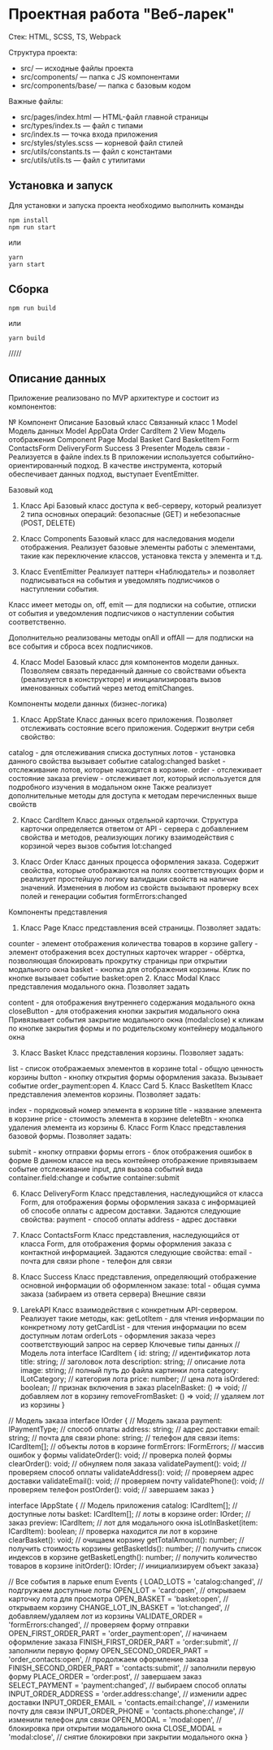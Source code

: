 # Проектная работа "Веб-ларек"

Стек: HTML, SCSS, TS, Webpack

Структура проекта:

- src/ — исходные файлы проекта
- src/components/ — папка с JS компонентами
- src/components/base/ — папка с базовым кодом

Важные файлы:

- src/pages/index.html — HTML-файл главной страницы
- src/types/index.ts — файл с типами
- src/index.ts — точка входа приложения
- src/styles/styles.scss — корневой файл стилей
- src/utils/constants.ts — файл с константами
- src/utils/utils.ts — файл с утилитами

## Установка и запуск

Для установки и запуска проекта необходимо выполнить команды

```
npm install
npm run start
```

или

```
yarn
yarn start
```

## Сборка

```
npm run build
```

или

```
yarn build
```

/////

## Описание данных

Приложение реализовано по MVP архитектуре и состоит из компонентов:

№ Компонент Описание Базовый класс Связанный класс
1 Model Модель данных Model
AppData
Order
CardItem
2 View Модель отображения Component
Page
Modal
Basket
Card
BasketItem
Form
ContactsForm
DeliveryForm
Success
3 Presenter Модель связи - Реализуется в файле index.ts
В приложении используется событийно-ориентированный подход. В качестве инструмента, который обеспечивает данных подход, выступает EventEmitter.

Базовый код

1. Класс Api
   Базовый класс доступа к веб-серверу, который реализует 2 типа основных операций: безопасные (GET) и небезопасные (POST, DELETE)

2. Класс Components
   Базовый класс для наследования модели отображения. Реализует базовые элементы работы с элементами, такие как переключение классов, установка текста у элемента и т.д.

3. Класс EventEmitter
   Реализует паттерн «Наблюдатель» и позволяет подписываться на события и уведомлять подписчиков о наступлении события.

Класс имеет методы on, off, emit — для подписки на событие, отписки от события и уведомления подписчиков о наступлении события соответственно.

Дополнительно реализованы методы onAll и offAll — для подписки на все события и сброса всех подписчиков.

4. Класс Model
   Базовый класс для компонентов модели данных. Позволяем связать переданный данные со свойствами объекта (реализуется в конструкторе) и инициализировать вызов именованных событий через метод emitChanges.

Компоненты модели данных (бизнес-логика)

1. Класс AppState
   Класс данных всего приложения. Позволяет отслеживать состояние всего приложения. Содержит внутри себя свойство:

catalog - для отслеживания списка доступных лотов - установка данного свойства вызывает событие catalog:changed
basket - отслеживание лотов, которые находятся в корзине.
order - отслеживает состояние заказа
preview - отслеживает лот, который используется для подробного изучения в модальном окне
Также реализует дополнительные методы для доступа к методам перечисленных выше свойств

2. Класс CardItem
   Класс данных отдельной карточки. Структура карточки определяется ответом от API - сервера с добавлением свойства и методов, реализующих логику взаимодействия с корзиной через вызов события lot:changed

3. Класс Order
   Класс данных процесса оформления заказа. Содержит свойства, которые отображаются на полях соответствующих форм и реализует простейшую логику валидации свойств на наличие значений. Изменения в любом из свойств вызывают проверку всех полей и генерации события formErrors:changed

Компоненты представления

1. Класс Page
   Класс представления всей страницы. Позволяет задать:

counter - элемент отображения количества товаров в корзине
gallery - элемент отображения всех доступных карточек
wrapper - обёртка, позволяющая блокировать прокрутку страницы при открытии модального окна
basket - кнопка для отображения корзины. Клик по кнопке вызывает событие basket:open 2. Класс Modal
Класс представления модального окна. Позволяет задать

content - для отображения внутреннего содержания модального окна
closeButton - для отображения кнопки закрытия модального окна
Привязывает события закрытие модального окна (modal:close) к кликам по кнопке закрытия формы и по родительскому контейнеру модального окна

3. Класс Basket
   Класс представления корзины. Позволяет задать:

list - список отображаемых элементов в корзине
total - общую ценность корзины
button - кнопку открытия формы оформления заказа. Вызывает событие order_payment:open 4. Класс Card 5. Класс BasketItem
Класс представления элементов корзины. Позволяет задать:

index - порядковый номер элемента в корзине
title - название элемента в корзине
price - стоимость элемента в корзине
deleteBtn - кнопка удаления элемента из корзины 6. Класс Form
Класс представления базовой формы. Позволяет задать:

submit - кнопку отправки формы
errors - блок отображения ошибок в форме
В данном классе на весь контейнер отображение привязываем событие отслеживание input, для вызова событий вида container.field:change и событие container:submit

6. Класс DeliveryForm
   Класс представления, наследующийся от класса Form, для отображения формы оформления заказа с информацией об способе оплаты с адресом доставки. Задаются следующие свойства:
   payment - способ оплаты
   address - адрес доставки

7. Класс ContactsForm
   Класс представления, наследующийся от класса Form, для отображения формы оформления заказа с контактной информацией. Задаются следующие свойства:
   email - почта для связи
   phone - телефон для связи

8. Класс Success
   Класс представления, определяющий отображение основной информации об оформленном заказе:
   total - общая сумма заказа (забираем из ответа сервера)
   Внешние связи

9. LarekAPI
   Класс взаимодействия с конкретным API-сервером. Реализует такие методы, как:
   getLotItem - для чтения информации по конкретному лоту
   getCardList - для чтения информации по всем доступным лотам
   orderLots - оформления заказа через соответствующий запрос на сервер
   Ключевые типы данных
   // Модель лота
   interface ICardItem {
   id: string; // идентификатор лота
   title: string; // заголовок лота
   description: string; // описание лота
   image: string; // полный путь до файла картинки лота
   category: ILotCategory; // категория лота
   price: number; // цена лота
   isOrdered: boolean; // признак включения в заказ
   placeInBasket: () => void; // добавляем лот в корзину
   removeFromBasket: () => void; // удаляем лот из корзины
   }

// Модель заказа
interface IOrder { // Модель заказа
payment: IPaymentType; // способ оплаты
address: string; // адрес доставки
email: string; // почта для связи
phone: string; // телефон для связи
items: ICardItem[]; // объекты лотов в корзине
formErrors: IFormErrors; // массив ошибок у формы
validateOrder(): void; // проверка полей формы
clearOrder(): void; // обнуляем поля заказа
validatePayment(): void; // проверяем способ оплаты
validateAddress(): void; // проверяем адрес доставки
validateEmail(): void; // проверяем почту
validatePhone(): void; // проверяем телефон
postOrder(): void; // завершаем заказ
}

interface IAppState { // Модель приложения
catalog: ICardItem[]; // доступные лоты
basket: ICardItem[]; // лоты в корзине
order: IOrder; // заказ
preview: ICardItem; // лот для модального окна
isLotInBasket(item: ICardItem): boolean; // проверка находится ли лот в корзине
clearBasket(): void; // очищаем корзину
getTotalAmount(): number; // получить стоимость корзины
getBasketIds(): number; // получить список индексов в корзине
getBasketLength(): number; // получить количество товаров в корзине
initOrder(): IOrder; // инициализируем объект заказа}

// Все события в ларьке
enum Events {
LOAD_LOTS = 'catalog:changed', // подгружаем доступные лоты
OPEN_LOT = 'card:open', // открываем карточку лота для просмотра
OPEN_BASKET = 'basket:open', // открываем корзину
CHANGE_LOT_IN_BASKET = 'lot:changed', // добавляем/удаляем лот из корзины
VALIDATE_ORDER = 'formErrors:changed', // проверяем форму отправки
OPEN_FIRST_ORDER_PART = 'order_payment:open', // начинаем оформление заказа
FINISH_FIRST_ORDER_PART = 'order:submit', // заполнили первую форму
OPEN_SECOND_ORDER_PART = 'order_contacts:open', // продолжаем оформление заказа
FINISH_SECOND_ORDER_PART = 'contacts:submit', // заполнили первую форму
PLACE_ORDER = 'order:post', // завершаем заказ
SELECT_PAYMENT = 'payment:changed', // выбираем способ оплаты
INPUT_ORDER_ADDRESS = 'order.address:change', // изменили адрес доставки
INPUT_ORDER_EMAIL = 'contacts.email:change', // изменили почту для связи
INPUT_ORDER_PHONE = 'contacts.phone:change', // изменили телефон для связи
OPEN_MODAL = 'modal:open', // блокировка при открытии модального окна
CLOSE_MODAL = 'modal:close', // снятие блокировки при закрытии модального окна
}
